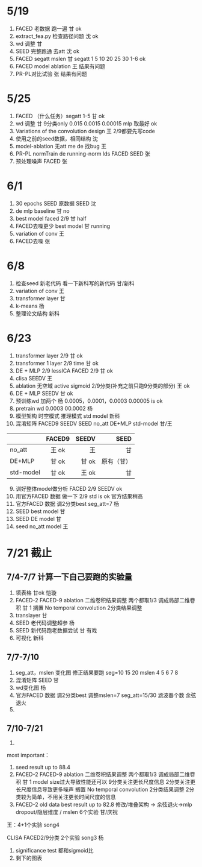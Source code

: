 # 5/19
1. FACED 老数据 跑一遍  甘 ok
2. extract_fea.py  检查路径问题 沈 ok
3. wd 调整 甘
4. SEED 完整跑通 去att 沈 ok
5. FACED segatt mslen 甘 segatt 1 5 10 20 25 30  1-6 ok
6. FACED model ablation 王  结果有问题
7. PR-PL对比试验  张  结果有问题

# 5/25
1. FACED  （什么任务）segatt  1-5 甘  ok
2. wd 调整 甘 9分类only  0.015 0.0015 0.00015  mlp  取最好  ok
3. Variations of the convolution design  王  2/9都要先写code
4. 使用之前的seed数据，相同结构 沈
5. model-ablation 无att me de 找bug 王
6. PR-PL normTrain de running-norm lds FACED SEED 张
7. 预处理噪声 FACED 张

# 6/1
1. 30 epochs SEED 原数据 SEED 沈
2. de  mlp  baseline  甘  no
3. best model faced 2/9  甘  half
4. FACED去噪更少  best model  甘  running
5. variation of conv  王
6. FACED去噪  张

# 6/8
1. 检查seed 新老代码 看一下新科写的新代码  甘/新科
2. variation of conv  王  
3. transformer layer  甘
4. k-means 杨
5. 整理论文结构 新科

# 6/23
1. transformer layer  2/9 甘 ok
2. transformer 1 layer 2/9 time 甘 ok
3. DE + MLP 2/9   lessICA FACED 2/9 甘 ok
4. clisa  SEEDV   王
5. ablation  无空域 active  sigmoid  2/9分类(补充之前只跑9分类的部分) 王 ok
6. DE + MLP  SEEDV  甘  ok
7. 预训练wd 加两个 杨  0.0005，0.0001，0.0003 0.00005 is ok 
8. pretrain wd 0.0003 00.0002 杨
9. 模型架构 时空模式 推理模式 std model 新科
10. 混淆矩阵 FACED9 SEEDV SEED no_att DE+MLP std-model 甘/王

|       | FACED9 | SEEDV | SEED |
|:-------|:--------:|-------:|-------:|
| no_att | 王 ok| 王 | 甘 |
| DE+MLP | 甘 ok| 甘 ok| 原有（甘） |
| std-model | 甘 ok| 王 ok| 甘 |

9. 训好整体model做分析 FACED 2/9  SEEDV ok
10. 用官方FACED 数据 做一下 2/9 std is ok  官方结果稍高
11. 官方FACED 数据 调2分类best seg_att=7 杨
12. SEED best model 甘 
13. SEED DE model 甘 
14. seed no_att model 王

# 7/21 截止
## 7/4-7/7   计算一下自己要跑的实验量  
1. 填表格 甘ok 恺璇
2. FACED-2  FACED-9 ablation 二维卷积结果调整 两个都取1/3 调成局部二维卷积 甘 1  搁置  No temporal convolution 2分类结果调整
3. translayer  甘
4. SEED  老代码调整超参 杨
5. SEED 新代码跑老数据尝试 甘 有戏
6. 可视化 新科

## 7/7-7/10
1. seg_att，mslen 变化图  修正结果要跑 seg=10 15 20 mslen 4 5 6 7 8
2. 混淆矩阵 SEED  甘
3. wd变化图  杨
4. 官方FACED 数据 调2分类best  调整mslen=7  seg_att=15/30  滤波器个数 余弦退火
5. 

## 7/10-7/21
1. 

most important：
1. seed result up to 88.4
2. FACED-2  FACED-9 ablation 二维卷积结果调整 两个都取1/3 调成局部二维卷积 甘 1 model size过大导致性能还可以 9分类关注更长尺度信息 2分类关注更长尺度信息导致更多噪声 搁置  No temporal convolution 2分类结果调整   2分类较为简单，不用关注更长时间尺度的信息 
3. FACED-2 old data best result up to 82.8 修改/堆叠架构 -> 余弦退火->mlp dropout/隐层维度 / mslen
6个实验  甘/庆祝

王：4+1个实验  song4

CLISA FACED2/9分类 2个实验 song3 杨


1. significance test 都和sigmoid比
2. 剩下的图表

